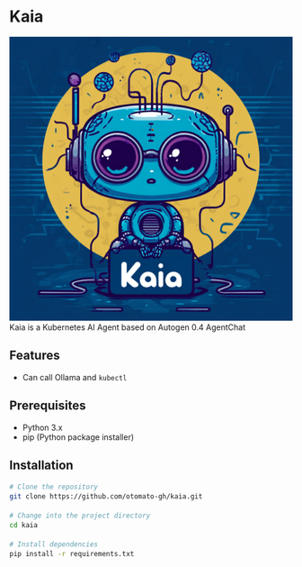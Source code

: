 
# Kaia
![kaia.png](kaia.png)
Kaia is a Kubernetes AI Agent based on Autogen 0.4 AgentChat

## Features

- Can call Ollama and `kubectl`

## Prerequisites

- Python 3.x
- pip (Python package installer)

## Installation

```bash
# Clone the repository
git clone https://github.com/otomato-gh/kaia.git

# Change into the project directory
cd kaia

# Install dependencies
pip install -r requirements.txt

